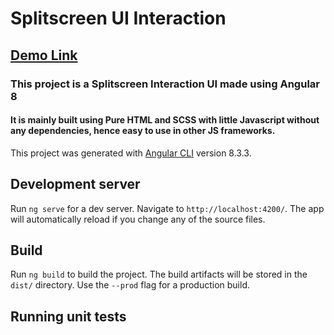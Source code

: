 # Splitscreen UI Interaction

## [Demo Link](https://IronLad85.github.io/Splitscreen-UI-Interaction)
### This project is a Splitscreen Interaction UI made using Angular 8

#### It is mainly built using Pure HTML and SCSS with little Javascript without any dependencies, hence easy to use in other JS frameworks.

This project was generated with [Angular CLI](https://github.com/angular/angular-cli) version 8.3.3.

## Development server

Run `ng serve` for a dev server. Navigate to `http://localhost:4200/`. The app will automatically reload if you change any of the source files.

## Build

Run `ng build` to build the project. The build artifacts will be stored in the `dist/` directory. Use the `--prod` flag for a production build.

## Running unit tests